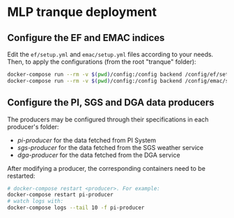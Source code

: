 # MLP tranque deployment

## Configure the EF and EMAC indices

Edit the `ef/setup.yml` and `emac/setup.yml` files according to your
needs. Then, to apply the configurations (from the root "tranque"
folder):

```bash
docker-compose run --rm -v $(pwd)/config:/config backend /config/ef/setup.sh
docker-compose run --rm -v $(pwd)/config:/config backend /config/emac/setup.sh
```

## Configure the PI, SGS and DGA data producers

The producers may be configured through their specifications in each
producer's folder:
- _pi-producer_ for the data fetched from PI System
- _sgs-producer_ for the data fetched from the SGS weather service
- _dga-producer_ for the data fetched from the DGA service

After modifying a producer, the corresponding containers need to be
restarted:

```bash
# docker-compose restart <producer>. For example:
docker-compose restart pi-producer
# watch logs with:
docker-compose logs --tail 10 -f pi-producer
```
